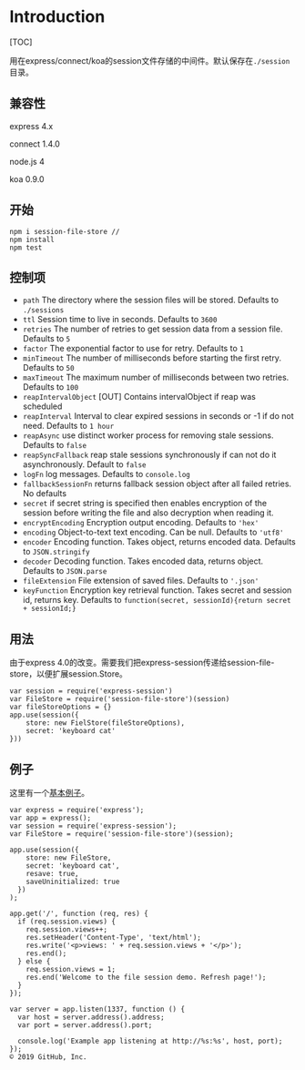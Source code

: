 # Introduction

[TOC]

用在express/connect/koa的session文件存储的中间件。默认保存在`./session`目录。

## 兼容性

express 4.x

connect  1.4.0

node.js 4

koa 0.9.0

## 开始

```
npm i session-file-store // 
npm install
npm test
```

## 控制项

- `path` The directory where the session files will be stored. Defaults to `./sessions`
- `ttl` Session time to live in seconds. Defaults to `3600`
- `retries` The number of retries to get session data from a session file. Defaults to `5`
- `factor` The exponential factor to use for retry. Defaults to `1`
- `minTimeout` The number of milliseconds before starting the first retry. Defaults to `50`
- `maxTimeout` The maximum number of milliseconds between two retries. Defaults to `100`
- `reapIntervalObject` [OUT] Contains intervalObject if reap was scheduled
- `reapInterval` Interval to clear expired sessions in seconds or -1 if do not need. Defaults to `1 hour`
- `reapAsync` use distinct worker process for removing stale sessions. Defaults to `false`
- `reapSyncFallback` reap stale sessions synchronously if can not do it asynchronously. Default to `false`
- `logFn` log messages. Defaults to `console.log`
- `fallbackSessionFn` returns fallback session object after all failed retries. No defaults
- `secret` if secret string is specified then enables encryption of the session before writing the file and also decryption when reading it.
- `encryptEncoding` Encryption output encoding. Defaults to `'hex'`
- `encoding` Object-to-text text encoding. Can be null. Defaults to `'utf8'`
- `encoder` Encoding function. Takes object, returns encoded data. Defaults to `JSON.stringify`
- `decoder` Decoding function. Takes encoded data, returns object. Defaults to `JSON.parse`
- `fileExtension` File extension of saved files. Defaults to `'.json'`
- `keyFunction` Encryption key retrieval function. Takes secret and session id, returns key. Defaults to `function(secret, sessionId){return secret + sessionId;}`

## 用法

由于express 4.0的改变。需要我们把express-session传递给session-file-store，以便扩展session.Store。

```
var session = require('express-session')
var FileStore = require('session-file-store')(session)
var fileStoreOptions = {}
app.use(session({
	store: new FielStore(fileStoreOptions),
	secret: 'keyboard cat'
}))
```

## 例子

这里有一个[基本例子](<https://github.com/valery-barysok/session-file-store/tree/master/examples>)。

```
var express = require('express');
var app = express();
var session = require('express-session');
var FileStore = require('session-file-store')(session);

app.use(session({
    store: new FileStore,
    secret: 'keyboard cat',
    resave: true,
    saveUninitialized: true
  })
);

app.get('/', function (req, res) {
  if (req.session.views) {
    req.session.views++;
    res.setHeader('Content-Type', 'text/html');
    res.write('<p>views: ' + req.session.views + '</p>');
    res.end();
  } else {
    req.session.views = 1;
    res.end('Welcome to the file session demo. Refresh page!');
  }
});

var server = app.listen(1337, function () {
  var host = server.address().address;
  var port = server.address().port;

  console.log('Example app listening at http://%s:%s', host, port);
});
© 2019 GitHub, Inc.
```

